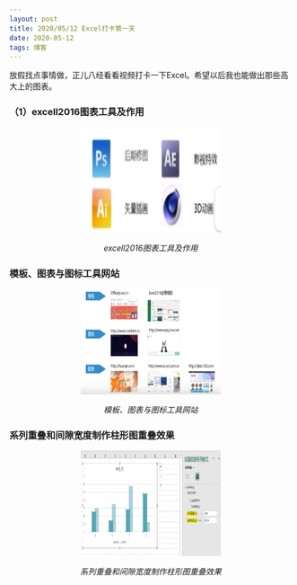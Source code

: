 ```yaml
---
layout: post
title: 2020/05/12 Excel打卡第一天
date: 2020-05-12 
tags: 博客   
---
```

 
放假找点事情做，正儿八经看看视频打卡一下Excel。希望以后我也能做出那些高大上的图表。



### （1）excell2016图表工具及作用

<p align="center">
	<img src="./images/05-12/Pc1.tif" 
	       alt="Sample"  width="250" height="187.5">
	<p align="center">
		<em>excell2016图表工具及作用</em>
	</p>
</p>



### 模板、图表与图标工具网站

<p align="center">
	<img src="./images/05-12/Pc2.tif" 
	       alt="Sample"  width="250" height="187.5">
	<p align="center">
		<em>模板、图表与图标工具网站</em>
	</p>
</p>
 



### 系列重叠和间隙宽度制作柱形图重叠效果

<p align="center">
	<img src="./images/05-12/Pc3.tif" 
	       alt="Sample"  width="250" height="187.5">
	<p align="center">
		<em>系列重叠和间隙宽度制作柱形图重叠效果</em>
	</p>
</p>








